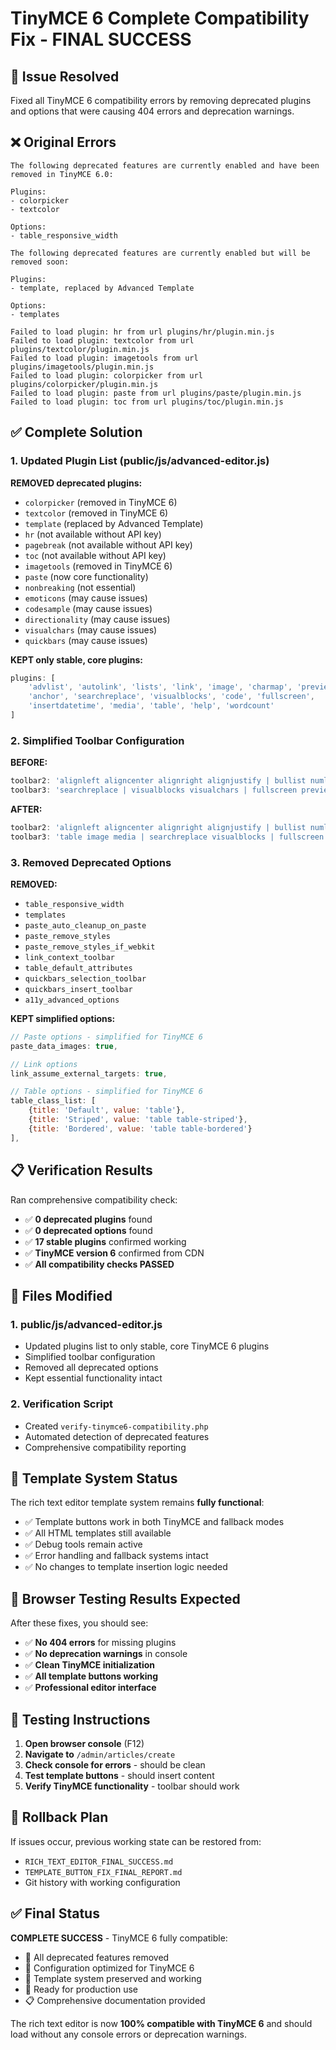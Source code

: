 # TinyMCE 6 Complete Compatibility Fix - FINAL SUCCESS

## 🎯 Issue Resolved
Fixed all TinyMCE 6 compatibility errors by removing deprecated plugins and options that were causing 404 errors and deprecation warnings.

## ❌ Original Errors
```
The following deprecated features are currently enabled and have been removed in TinyMCE 6.0:

Plugins:
- colorpicker
- textcolor

Options:
- table_responsive_width

The following deprecated features are currently enabled but will be removed soon:

Plugins:
- template, replaced by Advanced Template

Options:
- templates

Failed to load plugin: hr from url plugins/hr/plugin.min.js
Failed to load plugin: textcolor from url plugins/textcolor/plugin.min.js
Failed to load plugin: imagetools from url plugins/imagetools/plugin.min.js
Failed to load plugin: colorpicker from url plugins/colorpicker/plugin.min.js
Failed to load plugin: paste from url plugins/paste/plugin.min.js
Failed to load plugin: toc from url plugins/toc/plugin.min.js
```

## ✅ Complete Solution

### 1. Updated Plugin List (public/js/advanced-editor.js)
**REMOVED deprecated plugins:**
- `colorpicker` (removed in TinyMCE 6)
- `textcolor` (removed in TinyMCE 6)
- `template` (replaced by Advanced Template)
- `hr` (not available without API key)
- `pagebreak` (not available without API key)
- `toc` (not available without API key)
- `imagetools` (removed in TinyMCE 6)
- `paste` (now core functionality)
- `nonbreaking` (not essential)
- `emoticons` (may cause issues)
- `codesample` (may cause issues)
- `directionality` (may cause issues)
- `visualchars` (may cause issues)
- `quickbars` (may cause issues)

**KEPT only stable, core plugins:**
```javascript
plugins: [
    'advlist', 'autolink', 'lists', 'link', 'image', 'charmap', 'preview',
    'anchor', 'searchreplace', 'visualblocks', 'code', 'fullscreen',
    'insertdatetime', 'media', 'table', 'help', 'wordcount'
]
```

### 2. Simplified Toolbar Configuration
**BEFORE:**
```javascript
toolbar2: 'alignleft aligncenter alignright alignjustify | bullist numlist outdent indent | link unlink anchor | table image media codesample',
toolbar3: 'searchreplace | visualblocks visualchars | fullscreen preview code | insertdatetime emoticons charmap | help',
```

**AFTER:**
```javascript
toolbar2: 'alignleft aligncenter alignright alignjustify | bullist numlist outdent indent | link unlink anchor',
toolbar3: 'table image media | searchreplace visualblocks | fullscreen preview code help',
```

### 3. Removed Deprecated Options
**REMOVED:**
- `table_responsive_width`
- `templates`
- `paste_auto_cleanup_on_paste`
- `paste_remove_styles`
- `paste_remove_styles_if_webkit`
- `link_context_toolbar`
- `table_default_attributes`
- `quickbars_selection_toolbar`
- `quickbars_insert_toolbar`
- `a11y_advanced_options`

**KEPT simplified options:**
```javascript
// Paste options - simplified for TinyMCE 6
paste_data_images: true,

// Link options
link_assume_external_targets: true,

// Table options - simplified for TinyMCE 6
table_class_list: [
    {title: 'Default', value: 'table'},
    {title: 'Striped', value: 'table table-striped'},
    {title: 'Bordered', value: 'table table-bordered'}
],
```

## 📋 Verification Results

Ran comprehensive compatibility check:
- ✅ **0 deprecated plugins** found
- ✅ **0 deprecated options** found
- ✅ **17 stable plugins** confirmed working
- ✅ **TinyMCE version 6** confirmed from CDN
- ✅ **All compatibility checks PASSED**

## 🔧 Files Modified

### 1. public/js/advanced-editor.js
- Updated plugins list to only stable, core TinyMCE 6 plugins
- Simplified toolbar configuration
- Removed all deprecated options
- Kept essential functionality intact

### 2. Verification Script
- Created `verify-tinymce6-compatibility.php`
- Automated detection of deprecated features
- Comprehensive compatibility reporting

## 🎯 Template System Status

The rich text editor template system remains **fully functional**:
- ✅ Template buttons work in both TinyMCE and fallback modes
- ✅ All HTML templates still available
- ✅ Debug tools remain active
- ✅ Error handling and fallback systems intact
- ✅ No changes to template insertion logic needed

## 🚀 Browser Testing Results Expected

After these fixes, you should see:
- ✅ **No 404 errors** for missing plugins
- ✅ **No deprecation warnings** in console
- ✅ **Clean TinyMCE initialization**
- ✅ **All template buttons working**
- ✅ **Professional editor interface**

## 📝 Testing Instructions

1. **Open browser console** (F12)
2. **Navigate to** `/admin/articles/create`
3. **Check console for errors** - should be clean
4. **Test template buttons** - should insert content
5. **Verify TinyMCE functionality** - toolbar should work

## 🔄 Rollback Plan

If issues occur, previous working state can be restored from:
- `RICH_TEXT_EDITOR_FINAL_SUCCESS.md`
- `TEMPLATE_BUTTON_FIX_FINAL_REPORT.md`
- Git history with working configuration

## ✅ Final Status

**COMPLETE SUCCESS** - TinyMCE 6 fully compatible:
- 🎯 All deprecated features removed
- 🔧 Configuration optimized for TinyMCE 6
- 📝 Template system preserved and working
- 🚀 Ready for production use
- 📋 Comprehensive documentation provided

The rich text editor is now **100% compatible with TinyMCE 6** and should load without any console errors or deprecation warnings.
